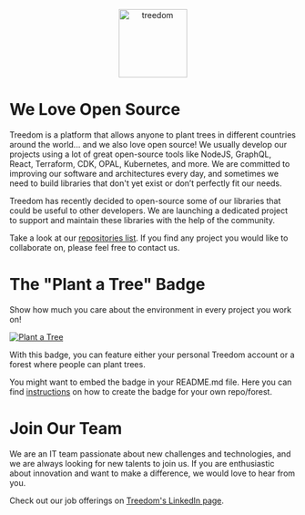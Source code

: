 <p  align="center">
 <a href="https://www.treedom.net"><img src="https://i.ibb.co/QfYVtP5/Treedom-logo.png" height="120" alt="treedom" border="0" /></a>
</p>

# We Love Open Source
Treedom is a platform that allows anyone to plant trees in different countries around the world... and we also love open source! We usually develop our projects using a lot of great open-source tools like NodeJS, GraphQL, React, Terraform, CDK, OPAL, Kubernetes, and more. We are committed to improving our software and architectures every day, and sometimes we need to build libraries that don't yet exist or don’t perfectly fit our needs.

Treedom has recently decided to open-source some of our libraries that could be useful to other developers. We are launching a dedicated project to support and maintain these libraries with the help of the community.

Take a look at our [repositories list](https://github.com/orgs/treedomtrees/repositories). If you find any project you would like to collaborate on, please feel free to contact us.

# The "Plant a Tree" Badge
Show how much you care about the environment in every project you work on!

[![Plant a Tree](https://badges.treedom.net/badge/f/treedom-open-source?0)](https://www.treedom.net/it/organization/treedom/event/treedom-open-source)

With this badge, you can feature either your personal Treedom account or a forest where people can plant trees.

You might want to embed the badge in your README.md file. Here you can find [instructions](https://github.com/treedomtrees/.github/blob/main/TREEDOM_BADGE.md) on how to create the badge for your own repo/forest.

# Join Our Team
We are an IT team passionate about new challenges and technologies, and we are always looking for new talents to join us. If you are enthusiastic about innovation and want to make a difference, we would love to hear from you.

Check out our job offerings on [Treedom's LinkedIn page](https://www.linkedin.com/company/treedom/jobs/).
